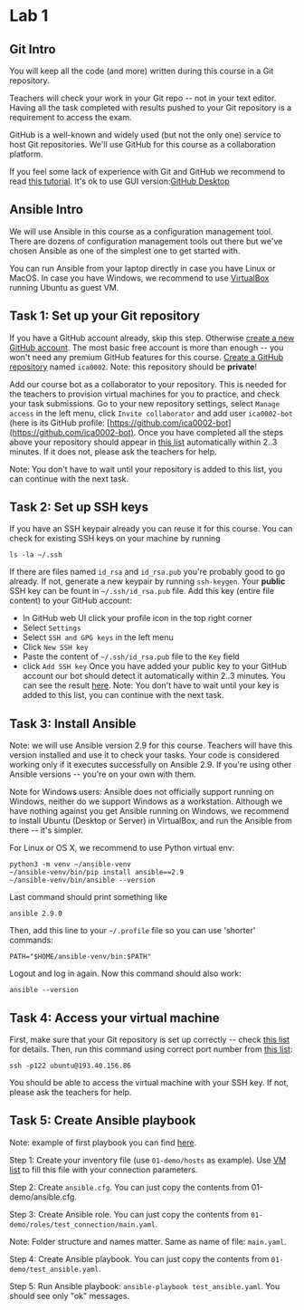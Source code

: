 # Lab 1
## Git Intro
You will keep all the code (and more) written during this course in a Git
repository.

Teachers will check your work in your Git repo -- not in your text editor.
Having all the task completed with results pushed to your Git repository is a
requirement to access the exam.

GitHub is a well-known and widely used (but not the only one) service to host
Git repositories. We'll use GitHub for this course as a collaboration platform.

If you feel some lack of experience with Git and GitHub we recommend to read
[this tutorial](https://guides.github.com/introduction/git-handbook). It's ok to use GUI version:[GitHub Desktop](https://desktop.github.com/)
## Ansible Intro
We will use Ansible in this course as a configuration management tool. There are
dozens of configuration management tools out there but we've chosen Ansible as
one of the simplest one to get started with.

You can run Ansible from your laptop directly in case you have Linux or MacOS. In case you have Windows, we recommend to use [VirtualBox](https://www.virtualbox.org/wiki/Downloads) running Ubuntu as guest VM.
## Task 1: Set up your Git repository
If you have a GitHub account already, skip this step. Otherwise
[create a new GitHub account](https://github.com/join). The most basic free
account is more than enough -- you won't need any premium GitHub features for
this course.
[Create a GitHub repository](https://github.com/new) named `ica0002`. Note: this
repository should be **private**!

Add our course bot as a collaborator to your repository. This is needed for the
teachers to provision virtual machines for you to practice, and check your task
submissions. Go to your new repository settings, select `Manage access` in the
left menu, click `Invite collaborator` and add user `ica0002-bot` (here is its
GitHub profile: [https://github.com/ica0002-bot](https://github.com/ica0002-bot).
Once you have completed all the steps above your repository should appear in
[this list](http://193.40.156.86/students.html) automatically within 2..3
minutes. If it does not, please ask the teachers for help.

Note: You don't have to wait until your repository is added to this list, you
can continue with the next task.
## Task 2: Set up SSH keys
If you have an SSH  keypair already you can reuse it for this course. You can
check for existing SSH keys on your machine by running

    ls -la ~/.ssh

If there are files named `id_rsa` and `id_rsa.pub` you're probably good to go
already. If not, generate a new keypair by running `ssh-keygen`.
Your **public** SSH key can be fount in `~/.ssh/id_rsa.pub` file. Add this key
(entire file content) to your GitHub account:
 - In GitHub web UI click your profile icon in the top right corner
 - Select `Settings`
 - Select `SSH and GPG keys` in the left menu
 - Click `New SSH key`
 - Paste the content of `~/.ssh/id_rsa.pub` file to the `Key` field
 - click `Add SSH key`
Once you have added your public key to your GitHub account our bot should detect
it automatically within 2..3 minutes. You can see the result
[here](http://193.40.156.86/students.html).
Note: You don't have to wait until your key is added to this list, you can
continue with the next task.
## Task 3: Install Ansible
Note: we will use Ansible version 2.9 for this course.
Teachers will have this version installed and use it to check your tasks. Your code is considered
working only if it executes successfully on Ansible 2.9. If you're using other
Ansible versions -- you're on your own with them.

Note for Windows users: Ansible does not officially support running on Windows,
neither do we support Windows as a workstation. Although we have nothing against
you get Ansible running on Windows, we recommend to install Ubuntu (Desktop
or Server) in VirtualBox, and run the Ansible from there -- it's simpler.

For Linux or OS X, we recommend to use Python virtual env:

    python3 -m venv ~/ansible-venv
    ~/ansible-venv/bin/pip install ansible==2.9
    ~/ansible-venv/bin/ansible --version

Last command should print something like

    ansible 2.9.0

Then, add this line to your `~/.profile` file so you can use 'shorter' commands:

    PATH="$HOME/ansible-venv/bin:$PATH"

Logout and log in again. Now this command should also work:

    ansible --version
## Task 4: Access your virtual machine
First, make sure that your Git repository is set up correctly -- check
[this list](http://193.40.156.86/students.html) for details.
Then, run this command using correct port number from [this list](http://193.40.156.86/vms.html):

    ssh -p122 ubuntu@193.40.156.86

You should be able to access the virtual machine with your SSH key. If not,
please ask the teachers for help.
## Task 5: Create Ansible playbook
Note: example of first playbook you can find [here](01-demo).

Step 1: Create your inventory file (use `01-demo/hosts` as example). Use [VM list](http://193.40.156.86/vms.html)
to fill this file with your connection parameters.

Step 2: Create `ansible.cfg`. You can just copy the contents from 01-demo/ansible.cfg.

Step 3: Create Ansible role. You can just copy the contents from `01-demo/roles/test_connection/main.yaml`.

Note: Folder structure and names matter. Same as name of file: `main.yaml`.

Step 4: Create Ansible playbook. You can just copy the contents from `01-demo/test_ansible.yaml`.

Step 5: Run Ansible playbook: `ansible-playbook test_ansible.yaml`. You should see only "ok" messages.
